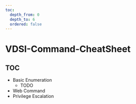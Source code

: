 ```yaml
---
toc:
  depth_from: 0
  depth_to: 6
  ordered: false
---
```


# VDSI-Command-CheatSheet

## TOC

- Basic Enumeration
    - TODO  
- Web Command
- Privilege Escalation
